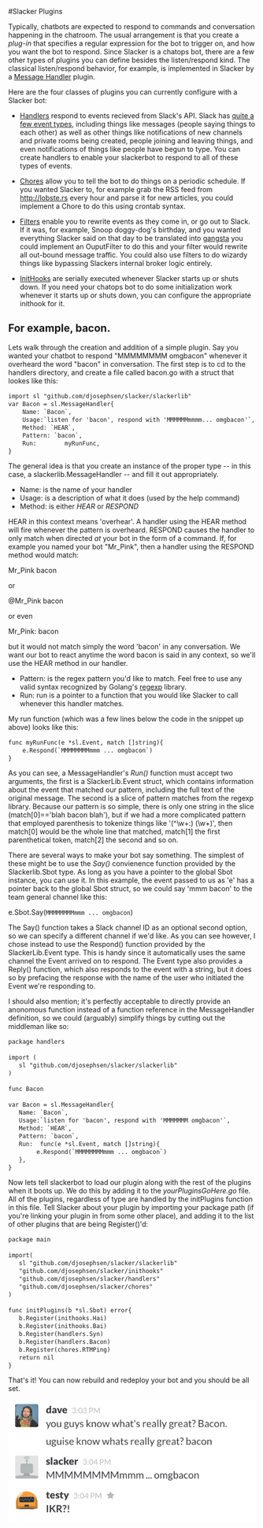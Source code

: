 #Slacker Plugins

Typically, chatbots are expected to respond to commands and conversation
happening in the chatroom. The usual arrangement is that you create a *plug-in*
that specifies a regular expression for the bot to trigger on, and how you want
the bot to respond.  Since Slacker is a chatops bot, there are a few other
types of plugins you can define besides the listen/respond kind. The classical
listen/respond behavior, for example, is implemented in Slacker by a [Message
Handler](handlers.md) plugin. 

Here are the four classes of plugins you can currently configure with a Slacker bot:

 * [Handlers](handlers.md) respond to events recieved from Slack's API. Slack
has [quite a few event types](https://api.slack.com/rtm), including things like
messages (people saying things to each other) as well as other things like
notifications of new channels and private rooms being created, people joining
and leaving things, and even notifications of things like people have begun to
type. You can create handlers to enable your slackerbot to respond to all of
these types of events.

 * [Chores](chores.md) allow you to tell the bot to do things on a periodic
schedule. If you wanted Slacker to, for example grab the RSS feed from
http://lobste.rs every hour and parse it for new articles, you could implement a
Chore to do this using crontab syntax. 

 * [Filters](filters.md) enable you to rewrite events as they come in, or go
out to Slack. If it was, for example, Snoop doggy-dog's birthday, and you wanted everything
Slacker said on that day to be translated into
[gangsta](http://www.gizoogle.net/textilizer.php) you could implement an
OuputFilter to do this and your filter would rewrite all out-bound message
traffic. You could also use filters to do wizardy things like bypassing
Slackers internal broker logic entirely.

 * [InitHooks](hooks.md) are serially executed whenever Slacker starts up or
shuts down. If you need your chatops bot to do some initialization work
whenever it starts up or shuts down, you can configure the appropriate
inithook for it. 

## For example, bacon.

Lets walk through the creation and addition of a simple plugin. Say you wanted
your chatbot to respond "MMMMMMMM omgbacon" whenever it overheard the word
"bacon" in conversation. The first step is to cd to the handlers directory, and
create a file called bacon.go with a struct that lookes like this: 

```
import sl "github.com/djosephsen/slacker/slackerlib"
var Bacon = sl.MessageHandler{
	Name: `Bacon`,
	Usage:`listen for 'bacon', respond with 'MMMMMMmmmm... omgbacon'`,
	Method: `HEAR`,
	Pattern: `bacon`,
	Run:		myRunFunc,
}
```
The general idea is that you create an instance of the proper type -- in this
case, a slackerlib.MessageHandler -- and fill it out appropriately. 

* Name: is the name of your handler
* Usage: is a description of what it does (used by the help command)
* Method: is either *HEAR* or *RESPOND*

HEAR in this context means 'overhear'. A handler using the HEAR method will
fire whenever the pattern is overheard.  RESPOND causes the handler to only
match when directed *at* your bot in the form of a command. If, for example you
named your bot "Mr_Pink", then a handler using the RESPOND method would match:

Mr_Pink bacon

or 

@Mr_Pink bacon

or even 

Mr_Pink: bacon

but it would not match simply the word 'bacon' in any conversation. We want our
bot to react anytime the word bacon is said in any context, so we'll use the
HEAR method in our handler. 

* Pattern: is the regex pattern you'd like to match. Feel free to use any valid
syntax recognized by Golang's [regexp](http://golang.org/pkg/regexp/syntax/) library. 
* Run: run is a pointer to a function that you would like Slacker to call
whenever this handler matches. 

My run function (which was a few lines below the code in the snippet up above)
looks like this: 

```
func myRunFunc(e *sl.Event, match []string){
	e.Respond(`MMMMMMMMmmm ... omgbacon`)
}
```
As you can see, a MessageHandler's *Run()* function must accept two arguments,
the first is a SlackerLib.Event struct, which contains information about the
event that matched our pattern, including the full text of the original
message. The second is a slice of pattern matches from the regexp library.
Because our pattern is so simple, there is only one string in the slice
(match[0]=='blah bacon blah'), but if we had a more complicated pattern that
employed parenthesis to tokenize things like '(^\w+:) (\w+)', then match[0]
would be the whole line that matched, match[1] the first parenthetical token,
match[2] the second and so on.

There are several ways to make your bot say something. The simplest of these
might be to use the *Say()* convienence function provided by the
Slackerlib.Sbot type.  As long as you have a pointer to the global Sbot
instance, you can use it. In this example, the event passed to us as 'e' has a
pointer back to the global Sbot struct, so we could say 'mmm bacon' to the team
general channel like this:

e.Sbot.Say(`MMMMMMMMmmm ... omgbacon`)

The Say() function takes a Slack channel ID as an optional second option, so we
can specify a different channel if we'd like.  As you can see however, I chose
instead to use the Respond() function provided by the SlackerLib.Event type.
This is handy since it automatically uses the same channel the Event arrived on
to respond.  The Event type also provides a Reply() function, which also
responds to the event with a string, but it does so by prefacing the response
with the name of the user who initiated the Event we're responding to. 

I should also mention; it's perfectly acceptable to directly provide an
anonomous function instead of a function reference in the MessageHandler
definition, so we could (arguably) simplify things by cutting out the middleman
like so: 

```
package handlers

import (
   sl "github.com/djosephsen/slacker/slackerlib"
)

func Bacon

var Bacon = sl.MessageHandler{
   Name: `Bacon`,
   Usage:`listen for 'bacon', respond with 'MMMMMMM omgbacon'`,
   Method: `HEAR`,
   Pattern: `bacon`,
   Run:  func(e *sl.Event, match []string){
		e.Respond(`MMMMMMMMmmm ... omgbacon`)
   },
}
```
Now lets tell slackerbot to load our plugin along with the rest of the plugins
when it boots up. We do this by adding it to the *yourPluginsGoHere.go* file.
All of the plugins, regardless of type are handled by the initPlugins function
in this file. Tell Slacker about your plugin by importing your package path (if
you're linking your plugin in from some other place), and adding it to the list
of other plugins that are being Register()'d: 

```
package main

import(
   sl "github.com/djosephsen/slacker/slackerlib"
   "github.com/djosephsen/slacker/inithooks"
   "github.com/djosephsen/slacker/handlers"
   "github.com/djosephsen/slacker/chores"
)

func initPlugins(b *sl.Sbot) error{
   b.Register(inithooks.Hai)
   b.Register(inithooks.Bai)
   b.Register(handlers.Syn)
   b.Register(handlers.Bacon)
   b.Register(chores.RTMPing)
   return nil
}
```

That's it!  You can now rebuild and redeploy your bot and you should be all set.

![bacon](docs/screenshots/bacon.png)
